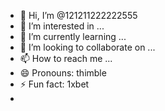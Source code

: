 - 👋 Hi, I’m @121211222222555
- 👀 I’m interested in ...
- 🌱 I’m currently learning ...
- 💞️ I’m looking to collaborate on ...
- 📫 How to reach me ...
- 😄 Pronouns: thimble
- ⚡ Fun fact: 1xbet
- 

<!---
121211222222555/121211222222555 is a ✨ special ✨ repository because its `README.md` (this file) appears on your GitHub profile.
You can click the Preview link to take a look at your changes.
--->
